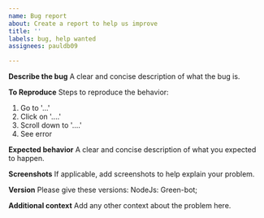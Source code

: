 ```yaml
---
name: Bug report
about: Create a report to help us improve
title: ''
labels: bug, help wanted
assignees: pauldb09

---
```


**Describe the bug**
A clear and concise description of what the bug is.

**To Reproduce**
Steps to reproduce the behavior:
1. Go to '...'
2. Click on '....'
3. Scroll down to '....'
4. See error

**Expected behavior**
A clear and concise description of what you expected to happen.

**Screenshots**
If applicable, add screenshots to help explain your problem.

**Version**
Please give these versions:
NodeJs:
Green-bot;

**Additional context**
Add any other context about the problem here.

